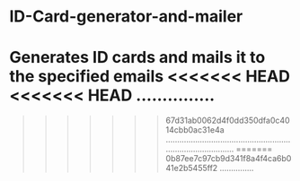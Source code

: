 # ID-Card-generator-and-mailer
Generates ID cards and mails it to the specified emails
<<<<<<< HEAD
<<<<<<< HEAD
...............
=======
>>>>>>> 67d31ab0062d4f0dd350dfa0c4014cbb0ac31e4a
.....................................................................................
=======
>>>>>>> 0b87ee7c97cb9d341f8a4f4ca6b041e2b5455ff2
...............
